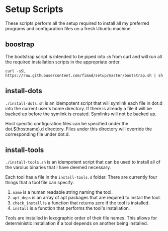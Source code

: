 # Setup Scripts

These scripts perform all the setup required to install all my preferred
programs and configuration files on a fresh Ubuntu machine.

## boostrap

The bootstrap script is intended to be piped into `sh` from curl and will run
all the required installation scripts in the appropriate order.

```shell
curl -sSL https://raw.githubusercontent.com/fimad/setup/master/bootstrap.sh | sh
```

## install-dots

`./install-dots.sh` is an idempotent script that will symlink each file in dot.d
into the current user's home directory. If there is already a file it will be
backed up before the symlink is created. Symlinks will not be backed up.

Host specific configuration files can be specified under the dot.$(hostname).d
directory. Files under this directory will override the corresponding file under
dot.d.

## install-tools

`./install-tools.sh` is an idempotent script that can be used to install all of
the varoius binaries that I have deemed necessary.

Each tool has a file in the `install-tools.d` folder. There are currently four
things that a tool file can specify.

1. `name` is a human readable string naming the tool.
2. `apt_deps` is an array of apt packages that are required to install the tool.
3. `check_install` is a function that returns zero if the tool is installed.
4. `install` is a function that performs the tool's installation.

Tools are installed in lexographic order of their file names. This allows for
deterministic installation if a tool depends on another being installed.
